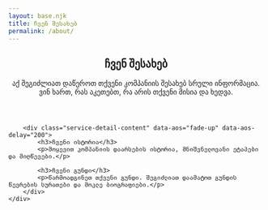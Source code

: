 ```yaml
---
layout: base.njk
title: ჩვენ შესახებ
permalink: /about/
---
```


<section class="service-detail-section">
    <div class="container">
        <header class="service-detail-header" data-aos="fade-up">
            <h1>ჩვენ შესახებ</h1>
            <div class="service-general-description">
                <p>აქ შეგიძლიათ დაწეროთ თქვენი კომპანიის შესახებ სრული ინფორმაცია. ვინ ხართ, რას აკეთებთ, რა არის თქვენი მისია და ხედვა.</p>
            </div>
        </header>

        <div class="service-detail-content" data-aos="fade-up" data-aos-delay="200">
            <h3>ჩვენი ისტორია</h3>
            <p>მოყევით კომპანიის დაარსების ისტორია, მნიშვნელოვანი ეტაპები და მიღწევები.</p>

            <h3>ჩვენი გუნდი</h3>
            <p>წარმოადგინეთ თქვენი გუნდი. შეგიძლიათ დაამატოთ გუნდის წევრების სურათები და მოკლე ბიოგრაფიები.</p>
        </div>
    </div>
</section>